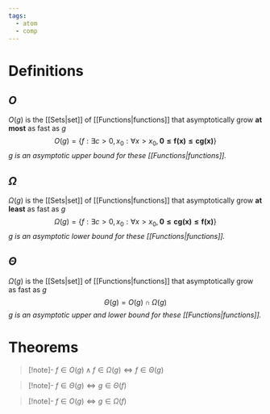```yaml
---
tags:
  - atom
  - comp
---
```

# Definitions
## $O$
$O(g)$ is the [[Sets|set]] of [[Functions|functions]] that asymptotically grow **at most** as fast as $g$
$$O(g) = \{ f : \exists c > 0, x_{0} : \forall x > x_{0}, \mathbf{0 \le f(x) \le cg(x)} \}$$
*$\mathit{g}$ is an asymptotic upper bound for these [[Functions|functions]].*
## $\Omega$
$\Omega(g)$ is the [[Sets|set]] of [[Functions|functions]] that asymptotically grow **at least** as fast as $g$
$$\Omega(g) = \{ f : \exists c > 0, x_{0} : \forall x > x_{0}, \mathbf{0 \le cg(x) \le f(x)}  \}$$
*$\mathit{g}$ is an asymptotic lower bound for these [[Functions|functions]].*
## $\Theta$
$\Omega(g)$ is the [[Sets|set]] of [[Functions|functions]] that asymptotically grow as fast as $g$
$$ \Theta(g) = O(g) \cap \Omega(g)$$
*$\mathit{g}$ is an asymptotic upper and lower bound for these [[Functions|functions]].*
# Theorems

> [!note]- $f \in O(g) \land f \in \Omega(g) \iff f \in \Theta(g)$

> [!note]- $f \in \Theta(g) \iff g \in \Theta(f)$

> [!note]- $f \in O(g) \iff g \in \Omega(f)$